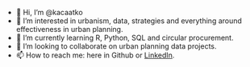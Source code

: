 - 👋 Hi, I’m @kacaatko
- 👀 I’m interested in urbanism, data, strategies and everything around effectiveness in urban planning. 
- 🌱 I’m currently learning R, Python, SQL and circular procurement. 
- 💞️ I’m looking to collaborate on urban planning data projects. 
- 📫 How to reach me: here in Github or [LinkedIn](www.linkedin.com/in/kovarikovakaterina). 

<!---
kacaatko/kacaatko is a ✨ special ✨ repository because its `README.md` (this file) appears on your GitHub profile.
You can click the Preview link to take a look at your changes.
--->
